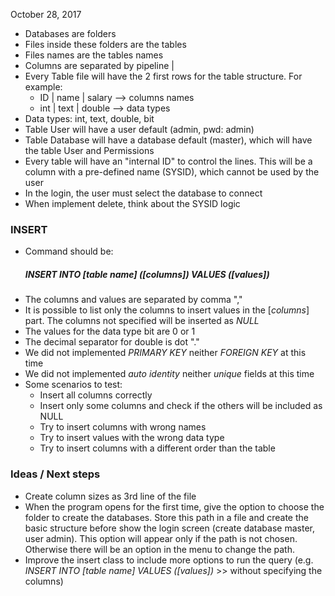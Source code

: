 October 28, 2017

* Databases are folders
* Files inside these folders are the tables
* Files names are the tables names
* Columns are separated by pipeline |
* Every Table file will have the 2 first rows for the table structure. For example: 
    * ID | name | salary  --> columns names
    * int | text | double --> data types
* Data types: int, text, double, bit
* Table User will have a user default (admin, pwd: admin)
* Table Database will have a database default (master), which will have the table User and Permissions
* Every table will have an "internal ID" to control the lines. This will be a column with a pre-defined name (SYSID), which cannot be used by the user
* In the login, the user must select the database to connect
* When implement delete, think about the SYSID logic

### INSERT

* Command should be: 
    ##### INSERT INTO [*table name*] ([*columns*]) VALUES ([*values*])
* The columns and values are separated by comma ","
* It is possible to list only the columns to insert values in the [*columns*] part. The columns not specified will be inserted as *NULL*
* The values for the data type bit are 0 or 1
* The decimal separator for double is dot "."
* We did not implemented *PRIMARY KEY* neither *FOREIGN KEY* at this time
* We did not implemented *auto identity* neither *unique* fields at this time
* Some scenarios to test: 
   - Insert all columns correctly
   - Insert only some columns and check if the others will be included as NULL
   - Try to insert columns with wrong names
   - Try to insert values with the wrong data type
   - Try to insert columns with a different order than the table 


### Ideas / Next steps

* Create column sizes as 3rd line of the file
* When the program opens for the first time, give the option to choose the folder to create the databases. Store this path in a file and create the basic structure before show the login screen (create database master, user admin). This option will appear only if the path is not chosen. Otherwise there will be an option in the menu to change the path. 
* Improve the insert class to include more options to run the query (e.g. *INSERT INTO [table name] VALUES ([values])* >> without specifying the columns)

